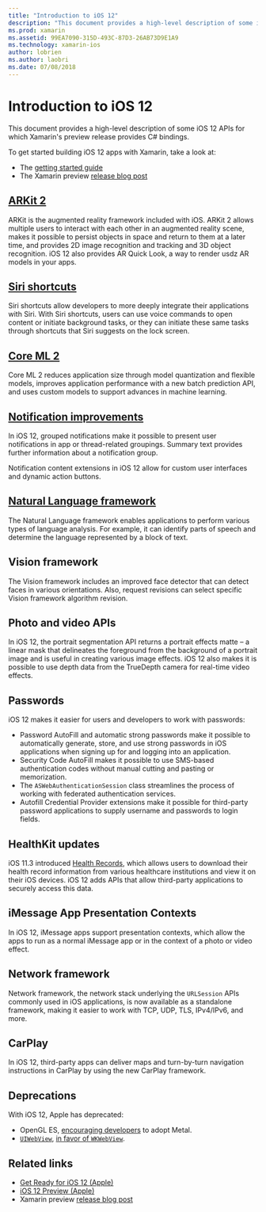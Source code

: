 ```yaml
---
title: "Introduction to iOS 12"
description: "This document provides a high-level description of some iOS 12 APIs for which Xamarin's preview release provides C# bindings."
ms.prod: xamarin
ms.assetid: 99EA7090-315D-493C-87D3-26AB73D9E1A9
ms.technology: xamarin-ios
author: lobrien
ms.author: laobri
ms.date: 07/08/2018
---
```

# Introduction to iOS 12

This document provides a high-level description of some iOS 12 APIs for
which Xamarin's preview release provides C# bindings.

To get started building iOS 12 apps with Xamarin, take a look at:

- The [getting started guide](get-started.md)
- The Xamarin preview [release blog post](https://releases.xamarin.com/preview-release-xcode-10-beta-6/)

## [ARKit 2](arkit2.md)

ARKit is the augmented reality framework included with iOS. ARKit 2 allows
multiple users to interact with each other in an augmented reality scene,
makes it possible to persist objects in space and return to them at a
later time, and provides 2D image recognition and tracking and 3D
object recognition. iOS 12 also provides AR Quick Look, a way to render
usdz AR models in your apps.

## [Siri shortcuts](siri-shortcuts.md)

Siri shortcuts allow developers to more deeply integrate their
applications with Siri. With Siri shortcuts, users can use voice commands
to open content or initiate background tasks, or they can initiate
these same tasks through shortcuts that Siri suggests on the lock
screen.

## [Core ML 2](coreml.md)

Core ML 2 reduces application size through model quantization and flexible
models, improves application performance with a new batch prediction API,
and uses custom models to support advances in machine learning.

## [Notification improvements](notifications/index.md)

In iOS 12, grouped notifications make it possible to present user
notifications in app or thread-related groupings. Summary text provides
further information about a notification group.

Notification content extensions in iOS 12 allow for custom user
interfaces and dynamic action buttons.

## [Natural Language framework](natural-language.md)

The Natural Language framework enables applications to perform various
types of language analysis. For example, it can identify parts of speech
and determine the language represented by a block of text.

## Vision framework

The Vision framework includes an improved face detector that can detect
faces in various orientations. Also, request revisions can select
specific Vision framework algorithm revision.

## Photo and video APIs

In iOS 12, the portrait segmentation API returns a portrait effects
matte – a linear mask that delineates the foreground from the background
of a portrait image and is useful in creating various image effects. iOS 12
also makes it is possible to use depth data from the TrueDepth camera for
real-time video effects.

## Passwords

iOS 12 makes it easier for users and developers to work with passwords:

- Password AutoFill and automatic strong passwords make it possible to
automatically generate, store, and use strong passwords in iOS
applications when signing up for and logging into an application.
- Security Code AutoFill makes it possible to use SMS-based authentication
codes without manual cutting and pasting or memorization. 
- The `ASWebAuthenticationSession` class streamlines the process of working
with federated authentication services. 
- Autofill Credential Provider extensions make it possible for third-party
password applications to supply username and passwords to login fields.

## HealthKit updates

iOS 11.3 introduced [Health Records](https://www.apple.com/healthcare/health-records/),
which allows users to download their health record information from
various healthcare institutions and view it on their iOS devices. iOS 12
adds APIs that allow third-party applications to securely access this data.

## iMessage App Presentation Contexts

In iOS 12, iMessage apps support presentation contexts, which allow the
apps to run as a normal iMessage app or in the context of a photo or
video effect.

## Network framework

Network framework, the network stack underlying the `URLSession` APIs commonly
used in iOS applications, is now available as a standalone framework,
making it easier to work with TCP, UDP, TLS, IPv4/IPv6, and more.

## CarPlay

In iOS 12, third-party apps can deliver maps and turn-by-turn navigation
instructions in CarPlay by using the new CarPlay framework.

## Deprecations

With iOS 12, Apple has deprecated:

- OpenGL ES, [encouraging developers](https://developer.apple.com/ios/whats-new/)
to adopt Metal.
- [`UIWebView`](https://developer.xamarin.com/api/type/UIKit.UIWebView/),
[in favor of `WKWebView`](https://developer.apple.com/documentation/webkit/wkwebview?language=objc).

## Related links

- [Get Ready for iOS 12 (Apple)](https://developer.apple.com/ios/)
- [iOS 12 Preview (Apple)](https://www.apple.com/ios/ios-12-preview/)
- Xamarin preview [release blog post](https://releases.xamarin.com/preview-release-xcode-10-beta-6/)
